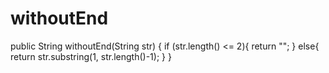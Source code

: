 # withoutEnd
public String withoutEnd(String str) {
  if (str.length() <= 2){
    return "";
  }
  else{
    return str.substring(1, str.length()-1);
  }
}
